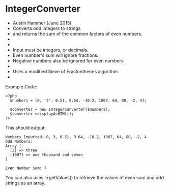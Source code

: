 # IntegerConverter


 * Austin Hammer (June 2015)
 * Converts odd integers to strings
 * and returns the sum of the common factors of even numbers.
 *
 *
 * Input must be integers, or decimals.
 * Even number's sum will ignore fractions.
 * Negative numbers also be ignored for even numbers
 *
 * Uses a modified Sieve of Erastonthenes algorithm
 * 
 
Example Code:

```
<?php
  $numbers = [0, '3', 0.51, 0.64, -10.2, 1007, 64, 80, -2, 4];

  $converter = new IntegerConverter($numbers);
  $converter->displayAsHTML();
?>
```

This should output:
```
Numbers Inputted: 0, 3, 0.51, 0.64, -10.2, 1007, 64, 80, -2, 4
Odd Numbers:
Array (
  [3] => three
  [1007] => one thousand and seven
)

Even Number Sum: 7 
```

You can also uses ->getValues() to retrieve the values of even sum and odd strings as an array.
